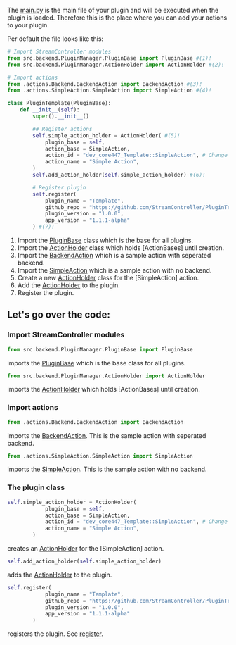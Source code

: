 The [main.py](main_py.md) is the main file of your plugin and will be executed when the plugin is loaded.
Therefore this is the place where you can add your actions to your plugin.


Per default the file looks like this:  
```python title="main.py"
# Import StreamController modules
from src.backend.PluginManager.PluginBase import PluginBase #(1)!
from src.backend.PluginManager.ActionHolder import ActionHolder #(2)!

# Import actions
from .actions.Backend.BackendAction import BackendAction #(3)!
from .actions.SimpleAction.SimpleAction import SimpleAction #(4)!

class PluginTemplate(PluginBase):
    def __init__(self):
        super().__init__()

        ## Register actions
        self.simple_action_holder = ActionHolder( #(5)!
            plugin_base = self,
            action_base = SimpleAction,
            action_id = "dev_core447_Template::SimpleAction", # Change this to your own plugin id
            action_name = "Simple Action",
        )
        self.add_action_holder(self.simple_action_holder) #(6)!

        # Register plugin
        self.register(
            plugin_name = "Template",
            github_repo = "https://github.com/StreamController/PluginTemplate",
            plugin_version = "1.0.0",
            app_version = "1.1.1-alpha"
        ) #(7)!
```

1. Import the [PluginBase]() class which is the base for all plugins.
2. Import the [ActionHolder]() class which holds [ActionBases] until creation.
3. Import the [BackendAction]() which is a sample action with seperated backend.
4. Import the [SimpleAction]() which is a sample action with no backend.
5. Create a new [ActionHolder]() class for the [SimpleAction] action.
6. Add the [ActionHolder]() to the plugin.
7. Register the plugin.


## Let's go over the code:

### Import StreamController modules
```python
from src.backend.PluginManager.PluginBase import PluginBase
```
imports the [PluginBase]() which is the base class for all plugins.

```python
from src.backend.PluginManager.ActionHolder import ActionHolder
```
imports the [ActionHolder]() which holds [ActionBases] until creation.

### Import actions
```python
from .actions.Backend.BackendAction import BackendAction
```
imports the [BackendAction](BackendAction_py.md).
This is the sample action with seperated backend.

```python
from .actions.SimpleAction.SimpleAction import SimpleAction
```
imports the [SimpleAction](SimpleAction_py.md).
This is the sample action with no backend.

### The plugin class
```python
self.simple_action_holder = ActionHolder(
            plugin_base = self,
            action_base = SimpleAction,
            action_id = "dev_core447_Template::SimpleAction", # Change this to your own plugin id
            action_name = "Simple Action",
        )
```
creates an [ActionHolder]() for the [SimpleAction] action.

```python
self.add_action_holder(self.simple_action_holder)
```
adds the [ActionHolder]() to the plugin.

```python
self.register(
            plugin_name = "Template",
            github_repo = "https://github.com/StreamController/PluginTemplate",
            plugin_version = "1.0.0",
            app_version = "1.1.1-alpha"
        )
```
registers the plugin. See [register](../bases/PluginBase_py.md#register).